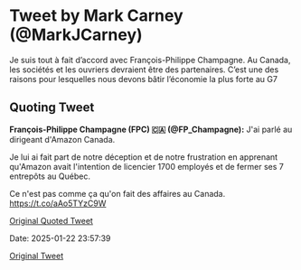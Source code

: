 # Tweet by Mark Carney (@MarkJCarney)

Je suis tout à fait d’accord avec François-Philippe Champagne. Au Canada, les sociétés et les ouvriers devraient être des partenaires.  C’est une des raisons pour lesquelles nous devons  bâtir l’économie la plus forte au G7

## Quoting Tweet

**François-Philippe Champagne (FPC) 🇨🇦 (@FP_Champagne):** J'ai parlé au dirigeant d'Amazon Canada.

Je lui ai fait part de notre déception et de notre frustration en apprenant qu'Amazon avait l'intention de licencier 1700 employés et de fermer ses 7 entrepôts au Québec. 

Ce n'est pas comme ça qu'on fait des affaires au Canada. https://t.co/aAo5TYzC9W

[Original Quoted Tweet](https://x.com/FP_Champagne/status/1882176870634197032)

Date: 2025-01-22 23:57:39

[Original Tweet](https://x.com/MarkJCarney/status/1882216086910960014)
